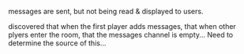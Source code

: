 messages are sent, but not being read & displayed to users.

discovered that when the first player adds messages, that when other plyers enter the room, that the messages channel is empty... Need to determine the source of this...